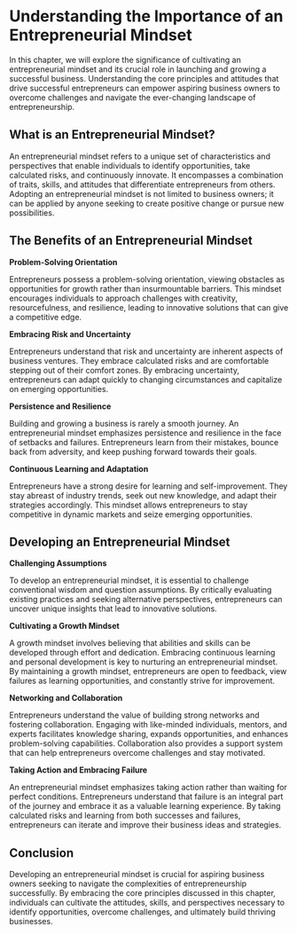Understanding the Importance of an Entrepreneurial Mindset
============================================================================================================

In this chapter, we will explore the significance of cultivating an entrepreneurial mindset and its crucial role in launching and growing a successful business. Understanding the core principles and attitudes that drive successful entrepreneurs can empower aspiring business owners to overcome challenges and navigate the ever-changing landscape of entrepreneurship.

What is an Entrepreneurial Mindset?
---------------------------------------

An entrepreneurial mindset refers to a unique set of characteristics and perspectives that enable individuals to identify opportunities, take calculated risks, and continuously innovate. It encompasses a combination of traits, skills, and attitudes that differentiate entrepreneurs from others. Adopting an entrepreneurial mindset is not limited to business owners; it can be applied by anyone seeking to create positive change or pursue new possibilities.

The Benefits of an Entrepreneurial Mindset
----------------------------------------------

**Problem-Solving Orientation**

Entrepreneurs possess a problem-solving orientation, viewing obstacles as opportunities for growth rather than insurmountable barriers. This mindset encourages individuals to approach challenges with creativity, resourcefulness, and resilience, leading to innovative solutions that can give a competitive edge.

**Embracing Risk and Uncertainty**

Entrepreneurs understand that risk and uncertainty are inherent aspects of business ventures. They embrace calculated risks and are comfortable stepping out of their comfort zones. By embracing uncertainty, entrepreneurs can adapt quickly to changing circumstances and capitalize on emerging opportunities.

**Persistence and Resilience**

Building and growing a business is rarely a smooth journey. An entrepreneurial mindset emphasizes persistence and resilience in the face of setbacks and failures. Entrepreneurs learn from their mistakes, bounce back from adversity, and keep pushing forward towards their goals.

**Continuous Learning and Adaptation**

Entrepreneurs have a strong desire for learning and self-improvement. They stay abreast of industry trends, seek out new knowledge, and adapt their strategies accordingly. This mindset allows entrepreneurs to stay competitive in dynamic markets and seize emerging opportunities.

Developing an Entrepreneurial Mindset
-----------------------------------------

**Challenging Assumptions**

To develop an entrepreneurial mindset, it is essential to challenge conventional wisdom and question assumptions. By critically evaluating existing practices and seeking alternative perspectives, entrepreneurs can uncover unique insights that lead to innovative solutions.

**Cultivating a Growth Mindset**

A growth mindset involves believing that abilities and skills can be developed through effort and dedication. Embracing continuous learning and personal development is key to nurturing an entrepreneurial mindset. By maintaining a growth mindset, entrepreneurs are open to feedback, view failures as learning opportunities, and constantly strive for improvement.

**Networking and Collaboration**

Entrepreneurs understand the value of building strong networks and fostering collaboration. Engaging with like-minded individuals, mentors, and experts facilitates knowledge sharing, expands opportunities, and enhances problem-solving capabilities. Collaboration also provides a support system that can help entrepreneurs overcome challenges and stay motivated.

**Taking Action and Embracing Failure**

An entrepreneurial mindset emphasizes taking action rather than waiting for perfect conditions. Entrepreneurs understand that failure is an integral part of the journey and embrace it as a valuable learning experience. By taking calculated risks and learning from both successes and failures, entrepreneurs can iterate and improve their business ideas and strategies.

Conclusion
----------

Developing an entrepreneurial mindset is crucial for aspiring business owners seeking to navigate the complexities of entrepreneurship successfully. By embracing the core principles discussed in this chapter, individuals can cultivate the attitudes, skills, and perspectives necessary to identify opportunities, overcome challenges, and ultimately build thriving businesses.
